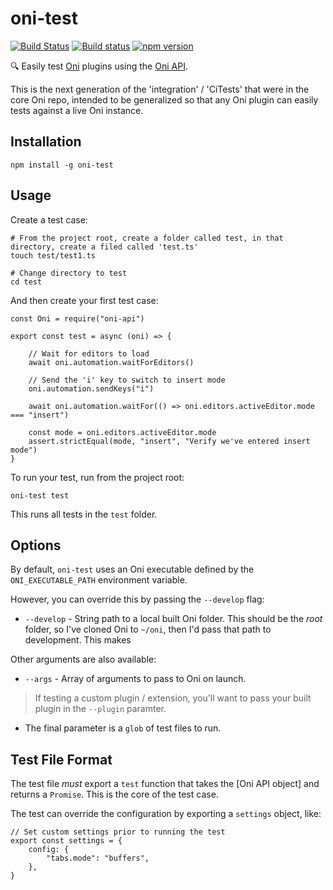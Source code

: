 # oni-test

[![Build Status](https://travis-ci.org/onivim/oni-test.svg?branch=master)](https://travis-ci.org/onivim/oni-test)
[![Build status](https://ci.appveyor.com/api/projects/status/1wt1ft7ynam7k32g/branch/master?svg=true)](https://ci.appveyor.com/project/bryphe/oni-test/branch/master)
[![npm version](https://badge.fury.io/js/oni-test.svg)](https://badge.fury.io/js/oni-test)

:mag: Easily test [Oni](https://github.com/onivim/oni) plugins using the [Oni API](https://onivim.github.io/oni-api/).

This is the next generation of the 'integration' / 'CiTests' that were in the core Oni repo,
intended to be generalized so that any Oni plugin can easily tests against a live Oni instance.

## Installation

`npm install -g oni-test`

## Usage

Create a test case:

```
# From the project root, create a folder called test, in that directory, create a filed called 'test.ts'
touch test/test1.ts

# Change directory to test
cd test
```

And then create your first test case:

```
const Oni = require("oni-api")

export const test = async (oni) => {

    // Wait for editors to load
    await oni.automation.waitForEditors()

    // Send the 'i' key to switch to insert mode
    oni.automation.sendKeys("i")

    await oni.automation.waitFor(() => oni.editors.activeEditor.mode === "insert")

    const mode = oni.editors.activeEditor.mode
    assert.strictEqual(mode, "insert", "Verify we've entered insert mode")
}
```

To run your test, run from the project root:

```
oni-test test
```

This runs all tests in the `test` folder.

## Options

By default, `oni-test` uses an Oni executable defined by the `ONI_EXECUTABLE_PATH` environment variable.

However, you can override this by passing the `--develop` flag:

*   `--develop` - String path to a local built Oni folder. This should be the _root_ folder, so I've cloned Oni to `~/oni`, then I'd pass that path to development. This makes

Other arguments are also available:

*   `--args` - Array of arguments to pass to Oni on launch.

> If testing a custom plugin / extension, you'll want to pass your built plugin in the `--plugin` paramter.

*   The final parameter is a `glob` of test files to run.

## Test File Format

The test file _must_ export a `test` function that takes the [Oni API object] and returns a `Promise`. This is the core of the test case.

The test can override the configuration by exporting a `settings` object, like:

```
// Set custom settings prior to running the test
export const settings = {
    config: {
        "tabs.mode": "buffers",
    },
}
```

